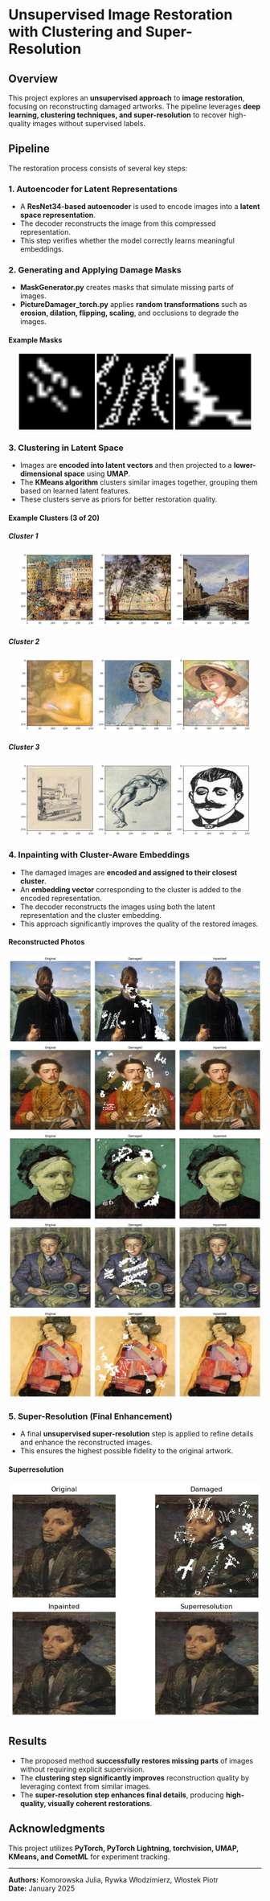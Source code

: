 # Unsupervised Image Restoration with Clustering and Super-Resolution

## Overview
This project explores an **unsupervised approach** to **image restoration**, focusing on reconstructing damaged artworks. The pipeline leverages **deep learning, clustering techniques, and super-resolution** to recover high-quality images without supervised labels.

## Pipeline
The restoration process consists of several key steps:

### 1. **Autoencoder for Latent Representations**
- A **ResNet34-based autoencoder** is used to encode images into a **latent space representation**.
- The decoder reconstructs the image from this compressed representation.
- This step verifies whether the model correctly learns meaningful embeddings.

### 2. **Generating and Applying Damage Masks**
- **MaskGenerator.py** creates masks that simulate missing parts of images.
- **PictureDamager_torch.py** applies **random transformations** such as **erosion, dilation, flipping, scaling**, and occlusions to degrade the images.
#### Example Masks
<p align="center">
  <img src="maskspng/mask_a3dkMC.png" width="30%">
  <img src="maskspng/mask_LTfZ0t.png" width="30%">
  <img src="maskspng/maska3.png" width="30%">
</p>

### 3. **Clustering in Latent Space**
- Images are **encoded into latent vectors** and then projected to a **lower-dimensional space** using **UMAP**.
- The **KMeans algorithm** clusters similar images together, grouping them based on learned latent features.
- These clusters serve as priors for better restoration quality.

#### Example Clusters (3 of 20)
##### Cluster 1
<p align="center">
  <img src="images/clus01.png" width="30%">
  <img src="images/clus02.png" width="30%">
  <img src="images/clus03.png" width="30%">
</p>

##### Cluster 2
<p align="center">
  <img src="images/clus11.png" width="30%">
  <img src="images/clus12.png" width="30%">
  <img src="images/clus13.png" width="30%">
</p>

##### Cluster 3
<p align="center">
  <img src="images/clus21.png" width="30%">
  <img src="images/clus22.png" width="30%">
  <img src="images/clus23.png" width="30%">
</p>

### 4. **Inpainting with Cluster-Aware Embeddings**
- The damaged images are **encoded and assigned to their closest cluster**.
- An **embedding vector** corresponding to the cluster is added to the encoded representation.
- The decoder reconstructs the images using both the latent representation and the cluster embedding.
- This approach significantly improves the quality of the restored images.

#### Reconstructed Photos
![Reconstructed Photos](images/rec3.png)
![Reconstructed Photos](images/rec4.png)
![Reconstructed Photos](images/rec5.png)
![Reconstructed Photos](images/rec6.png)
![Reconstructed Photos](images/rec1.png)


### 5. **Super-Resolution** (Final Enhancement)
- A final **unsupervised super-resolution** step is applied to refine details and enhance the reconstructed images.
- This ensures the highest possible fidelity to the original artwork.

#### Superresolution
![Superresolution](images/sup1.jpg)

## Results
- The proposed method **successfully restores missing parts** of images without requiring explicit supervision.
- The **clustering step significantly improves** reconstruction quality by leveraging context from similar images.
- The **super-resolution step enhances final details**, producing **high-quality, visually coherent restorations**.

## Acknowledgments
This project utilizes **PyTorch, PyTorch Lightning, torchvision, UMAP, KMeans, and CometML** for experiment tracking.

---
**Authors:** Komorowska Julia, Rywka Włodzimierz, Włostek Piotr  
**Date:** January 2025

